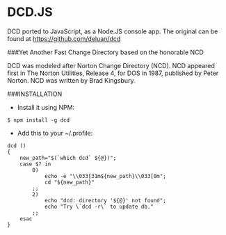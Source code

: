 DCD.JS
======

DCD ported to JavaScript, as a Node.JS console app. The original can be found at https://github.com/deluan/dcd

###Yet Another Fast Change Directory based on the honorable NCD

DCD was modeled after Norton Change Directory (NCD). NCD appeared first in The Norton Utilities, Release 4, for DOS in 1987, published by Peter Norton. NCD was written by Brad Kingsbury.

###INSTALLATION

* Install it using NPM:

```
$ npm install -g dcd
```

* Add this to your ~/.profile:

```
dcd ()
{
    new_path="$(`which dcd` ${@})";
    case $? in
        0)
            echo -e "\\033[31m${new_path}\\033[0m";
            cd "${new_path}"
        ;;
        2)
            echo "dcd: directory '${@}' not found";
            echo "Try \`dcd -r\` to update db."
        ;;
    esac
}
```
